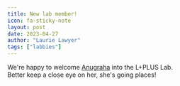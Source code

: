 ```yaml
---
title: New lab member!
icon: fa-sticky-note
layout: post
date: 2023-04-27
author: "Laurie Lawyer"
tags: ["labbies"]
---
```


We're happy to welcome [Anugraha](people.html) into the L+PLUS Lab.<br>
Better keep a close eye on her, she's going places!
